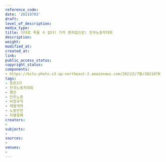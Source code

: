 ```yaml
---
reference_code: 
date: '20210703'
draft: 
level_of_description: 
media_type: 
title: 이대로 죽을 수 없다! 가자 총파업으로! 전국노동자대회
description: 
weight: 
modified_at: 
created_at: 
link: 
public_access_status: 
copyright_status: 
components:
- https://kctu-photo.s3.ap-northeast-2.amazonaws.com/2021년/7월/20210703-이대로+죽을+수+없다!+가자+총파업으로!+전국노동자대회_종로3가_전국노동자대회_행진_민주노총_비정규직_재벌개혁_노동안전_차별철폐/_1DX0096.jpg
tags:
- 종로3가
- 전국노동자대회
- 행진
- 민주노총
- 비정규직
- 재벌개혁
- 노동안전
- 차별철폐
creators:
- 
subjects:
- 
sources:
- 
venues:
- 
---
```

